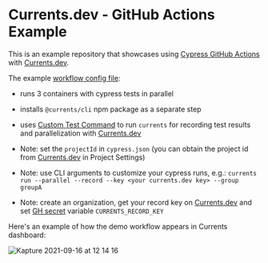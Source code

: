# Currents.dev - GitHub Actions Example

This is an example repository that showcases using [Cypress GitHub Actions](https://github.com/cypress-io/github-action) with [Currents.dev](https://currents.dev).

The example [workflow config file](https://github.com/currents-dev/gh-actions-example/blob/main/.github/workflows/currents.yml):

- runs 3 containers with cypress tests in parallel

- installs `@currents/cli` npm package as a separate step

- uses [Custom Test Command](https://github.com/cypress-io/github-action#custom-test-command) to run `currents` for recording test results and parallelization with [Currents.dev](https://currents.dev)

- Note: set the `projectId` in `cypress.json` (you can obtain the project id from [Currents.dev](https://app.currents.dev) in Project Settings)

- Note: use CLI arguments to customize your cypress runs, e.g.: `currents run --parallel --record --key <your currents.dev key> --group groupA`

- Note: create an organization, get your record key on [Currents.dev](https://app.currents.dev) and set [GH secret](https://docs.github.com/en/actions/reference/encrypted-secrets) variable `CURRENTS_RECORD_KEY`

Here's an example of how the demo workflow appears in Currents dashboard:

![Kapture 2021-09-16 at 12 14 16](https://user-images.githubusercontent.com/1637928/133671707-cd809410-863e-4118-9204-60410e17b0bd.gif)

